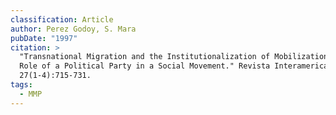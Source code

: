 ```yaml
---
classification: Article
author: Perez Godoy, S. Mara
pubDate: "1997"
citation: >
  "Transnational Migration and the Institutionalization of Mobilization: The
  Role of a Political Party in a Social Movement." Revista Interamericana
  27(1-4):715-731.
tags:
  - MMP
---
```

